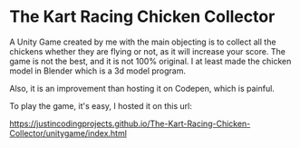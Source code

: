 # The Kart Racing Chicken Collector
 A Unity Game created by me with the main objecting is to collect all the chickens whether they are flying or not, as it will increase your score. The game is not the best, and it is not 100% original. I at least made the chicken model in Blender which is a 3d model program.

Also, it is an improvement than hosting it on Codepen, which is painful.

To play the game, it's easy, I hosted it on this url:

https://justincodingprojects.github.io/The-Kart-Racing-Chicken-Collector/unitygame/index.html
